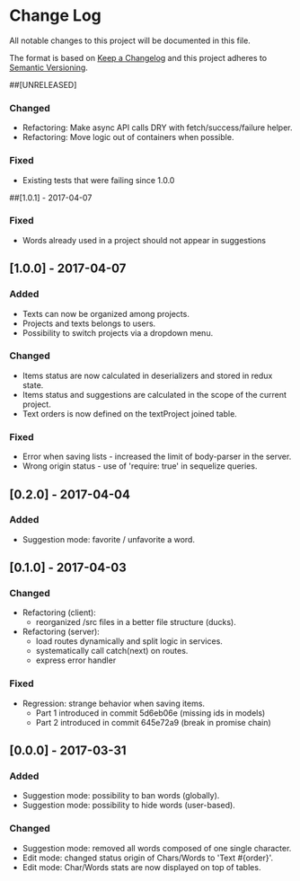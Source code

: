 # Change Log
All notable changes to this project will be documented in this file.

The format is based on [Keep a Changelog](http://keepachangelog.com/)
and this project adheres to [Semantic Versioning](http://semver.org/).

##[UNRELEASED]

### Changed
- Refactoring: Make async API calls DRY with fetch/success/failure helper.
- Refactoring: Move logic out of containers when possible.

### Fixed
- Existing tests that were failing since 1.0.0

##[1.0.1] - 2017-04-07
### Fixed
- Words already used in a project should not appear in suggestions

## [1.0.0] - 2017-04-07
### Added
- Texts can now be organized among projects.
- Projects and texts belongs to users.
- Possibility to switch projects via a dropdown menu.

### Changed
- Items status are now calculated in deserializers and stored in redux state.
- Items status and suggestions are calculated in the scope of the current project.
- Text orders is now defined on the textProject joined table.

### Fixed
- Error when saving lists - increased the limit of body-parser in the server.
- Wrong origin status - use of 'require: true' in sequelize queries.

## [0.2.0] - 2017-04-04
### Added
- Suggestion mode: favorite / unfavorite a word.

## [0.1.0] - 2017-04-03
### Changed
- Refactoring (client):
  - reorganized /src files in a better file structure (ducks).
- Refactoring (server):
  - load routes dynamically and split logic in services.
  - systematically call catch(next) on routes.
  - express error handler

### Fixed
  - Regression: strange behavior when saving items.
    - Part 1 introduced in commit 5d6eb06e (missing ids in models)
    - Part 2 introduced in commit 645e72a9 (break in promise chain)

## [0.0.0] - 2017-03-31
### Added
- Suggestion mode: possibility to ban words (globally).
- Suggestion mode: possibility to hide words (user-based).

### Changed
- Suggestion mode: removed all words composed of one single character.
- Edit mode: changed status origin of Chars/Words to 'Text #{order}'.
- Edit mode: Char/Words stats are now displayed on top of tables.

